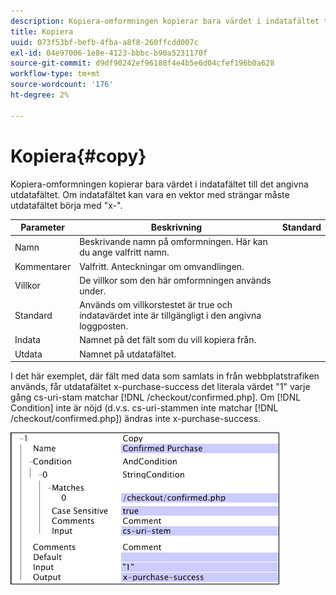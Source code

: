 ```yaml
---
description: Kopiera-omformningen kopierar bara värdet i indatafältet till det angivna utdatafältet. Om indatafältet kan vara en vektor med strängar måste utdatafältet börja med "x-".
title: Kopiera
uuid: 073f53bf-befb-4fba-a8f8-260ffcdd007c
exl-id: 04e97006-1e8e-4123-bbbc-b90a5231170f
source-git-commit: d9df90242ef96188f4e4b5e6d04cfef196b0a628
workflow-type: tm+mt
source-wordcount: '176'
ht-degree: 2%

---
```


# Kopiera{#copy}

Kopiera-omformningen kopierar bara värdet i indatafältet till det angivna utdatafältet. Om indatafältet kan vara en vektor med strängar måste utdatafältet börja med &quot;x-&quot;.

| Parameter | Beskrivning | Standard |
|---|---|---|
| Namn | Beskrivande namn på omformningen. Här kan du ange valfritt namn. |  |
| Kommentarer | Valfritt. Anteckningar om omvandlingen. |  |
| Villkor | De villkor som den här omformningen används under. |  |
| Standard | Används om villkorstestet är true och indatavärdet inte är tillgängligt i den angivna loggposten. |  |
| Indata | Namnet på det fält som du vill kopiera från. |  |
| Utdata | Namnet på utdatafältet. |  |

I det här exemplet, där fält med data som samlats in från webbplatstrafiken används, får utdatafältet x-purchase-success det literala värdet &quot;1&quot; varje gång cs-uri-stam matchar [!DNL /checkout/confirmed.php]. Om [!DNL Condition] inte är nöjd (d.v.s. cs-uri-stammen inte matchar [!DNL /checkout/confirmed.php]) ändras inte x-purchase-success.

![](assets/cfg_TransformationType_Copy.png)
